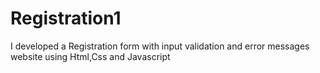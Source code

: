 # Registration1
I developed a Registration form with input validation and error messages website using Html,Css and Javascript 
